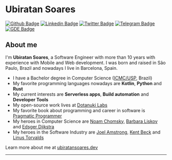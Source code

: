 # Ubiratan Soares

[![Github Badge](https://img.shields.io/badge/-Dotanuki%20Labs-000?style=flat-square&logo=Github&logoColor=white&link=https://github.com/dotanuki-labs)](https://github.com/dotanuki-labs)
[![Linkedin Badge](https://img.shields.io/badge/-LinkedIn-blue?style=flat-square&logo=Linkedin&logoColor=white&link=https://www.linkedin.com/in/ubiratanfsoares/)](https://www.linkedin.com/in/ubiratanfsoares/)
[![Twitter Badge](https://img.shields.io/badge/-Twitter-1ca0f1?style=flat-square&labelColor=1ca0f1&logo=twitter&logoColor=white&link=https://twitter.com/lgdbittencourt)](https://twitter.com/lgdbittencourt)
[![Telegram Badge](https://img.shields.io/badge/-Telegram-1ca0f1?style=flat-square&labelColor=1ca0f1&logo=telegram&logoColor=white&link=https://t.me/ubiratansoares)](https://t.me/ubiratansoares)
[![GDE Badge](https://img.shields.io/badge/Google%20Developer%20Experts-green?style=flat-square&logo=android&logoColor=white&link=https://t.me/ubiratansoares)](https://developers.google.com/community/experts/directory/profile/profile-ubiratan_soares)

## About me

I'm **Ubiratan Soares**, a Software Engineer with more than 10 years with experience with Mobile and Web development. I was born and raised in São Paulo, Brazil and nowadays I live in Barcelona, Spain.

- I have a Bachelor degree in Computer Science ([ICMC/USP](https://www.icmc.usp.br/), Brazil)
- My favorite programming languages nowadays are **Kotlin**, **Python** and **Rust**
- My current interests are **Serverless apps**, **Build automation** and **Developer Tools**
- My open-source work lives at [Dotanuki Labs](https://github.com/dotanuki-labs)
- My favorite book about programming and career in software is [Pragmatic Programmer](https://en.wikipedia.org/wiki/The_Pragmatic_Programmer)
- My heroes in Computer Science are [Noam Chomsky](https://en.wikipedia.org/wiki/Noam_Chomsky), [Barbara Liskov](https://en.wikipedia.org/wiki/Barbara_Liskov) and [Edsger Dijkstra](https://en.wikipedia.org/wiki/Edsger_W._Dijkstra)
- My heroes in the Software Industry are [Joel Amstrong](https://en.wikipedia.org/wiki/Joe_Armstrong_(programmer)), [Kent Beck](https://en.wikipedia.org/wiki/Kent_Beck) and [Linus Torvalds](https://en.wikipedia.org/wiki/Linus_Torvalds)

Learn more about me at [ubiratansoares.dev](https://ubiratansoares.dev)

---
